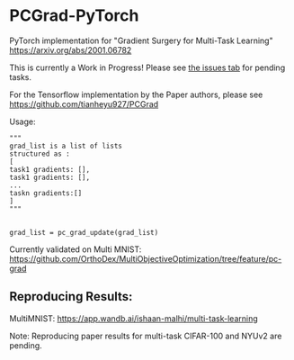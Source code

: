 # PCGrad-PyTorch
PyTorch implementation for "Gradient Surgery for Multi-Task Learning" https://arxiv.org/abs/2001.06782

This is currently a Work in Progress! Please see [the issues tab](https://github.com/OrthoDex/PCGrad-PyTorch/issues) for pending tasks.

For the Tensorflow implementation by the Paper authors, please see https://github.com/tianheyu927/PCGrad

Usage: 

```
"""
grad_list is a list of lists
structured as :
[
task1 gradients: [], 
task1 gradients: [], 
...
taskn gradients:[]
]
"""


grad_list = pc_grad_update(grad_list)
```

Currently validated on Multi MNIST: https://github.com/OrthoDex/MultiObjectiveOptimization/tree/feature/pc-grad

## Reproducing Results:

MultiMNIST: https://app.wandb.ai/ishaan-malhi/multi-task-learning

Note: Reproducing paper results for multi-task CIFAR-100 and NYUv2 are pending.
